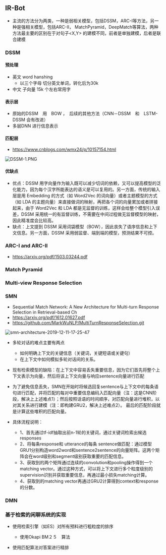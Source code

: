 ## IR-Bot
+ 主流的方法分为两类，一种是弱相关模型，包括DSSM，ARC-I等方法，另一种是强相关模型，包括ARC-II， MatchPyramid，DeepMatch等算法，两种方法最主要的区别在于对句子<X,Y> 的建模不同，前者是单独建模，后者是联合建模

### DSSM

#### 预处理
+ 英文 word hanshing
  + 以三个字母 切分英文单词，转化后为30k
+ 中文 子向量 15k 个左右常用字

#### 表示层
+ 原始的DSSM　用　BOW ，　后续的其他方法（CNN－DSSM　和　LSTM-DSSM 会有改进）
+ 多层DNN 进行信息表示

#### 匹配层

+ https://www.cnblogs.com/wmx24/p/10157154.html

![DSSM-1.PNG](https://blog-picture-bed.oss-cn-beijing.aliyuncs.com/blog/upload/DSSM-1.PNG)

#### 优缺点
+ 优点：DSSM 用字向量作为输入既可以减少切词的依赖，又可以提高模型的泛化能力，因为每个汉字所能表达的语义是可以复用的。另一方面，传统的输入层是用 Embedding 的方式（如 Word2Vec 的词向量）或者主题模型的方式（如 LDA 的主题向量）来直接做词的映射，再把各个词的向量累加或者拼接起来，由于 Word2Vec 和 LDA 都是无监督的训练，这样会给整个模型引入误差，DSSM 采用统一的有监督训练，不需要在中间过程做无监督模型的映射，因此精准度会比较高。
+ 缺点：上文提到 DSSM 采用词袋模型（BOW），因此丧失了语序信息和上下文信息。另一方面，DSSM 采用弱监督、端到端的模型，预测结果不可控。

### ARC-I and ARC-II
+ https://arxiv.org/pdf/1503.03244.pdf

### Match Pyramid

### Multi-view Response Selection

### SMN
+ Sequential Match Network: A New Architecture for Multi-turn Response Selection in Retrieval-based Ch
+ https://arxiv.org/pdf/1612.01627.pdf
+ https://github.com/MarkWuNLP/MultiTurnResponseSelection.git

![smn-architecture-2019-12-11-17-25-47](https://blog-picture-bed.oss-cn-beijing.aliyuncs.com/blog/upload/smn-architecture-2019-12-11-17-25-47)

+ 多轮对话的难点主要有两点
    + 如何明确上下文的关键信息（关键词，关键短语或关键句）
    + 在上下文中如何模拟多轮对话间的关系。
+ 现有检索模型的缺陷：在上下文中容易丢失重要信息，因为它们首先将整个上下文表示为向量，然后将该上下文向量与响应sentence向量进行匹配

+ 为了避免信息丢失，SMN在开始时将候选回复sentence与上下文中的每条语句进行匹配，并将匹配的每对中重要信息编码入匹配向量（注：这是CNN阶段，解决上上述难点1）；然后按照话语的时间顺序，对匹配向量进行堆积，以对其关系进行建模（注：即构建GRU2，解决上述难点2）。 最后的匹配阶段就是计算这些堆积的匹配向量。

+ 具体流程说明：
    + 1、首先通过tf-idf抽取出前n-1轮的关键词，通过关键词检索出候选responses
    + 2、将每条response和 utterance的每条 sentence做匹配：通过模型GRU1分别构造word2word和sentence2sentence的向量矩阵。这两个矩阵会在word级别和segment级别获取重要的匹配信息。
    + 3、获取到的两个矩阵通过连续的convolution和pooling操作得到一个matching vector。通过这种方式，可以将上下文进行多个粒度级别的supervision识别并获取重要信息，再通过最小损失matching计算。
    + 4、获取到的matching vector再通过GRU2计算得到context和response的分数。

### DMN

### 基于检索的闲聊系统的实现
+ 使用检索引擎（如ES）对所有预料进行粗粒度的排序
  + 使用Okapi BM２５　算法

+ 使用匹配算法对答案进行精排
